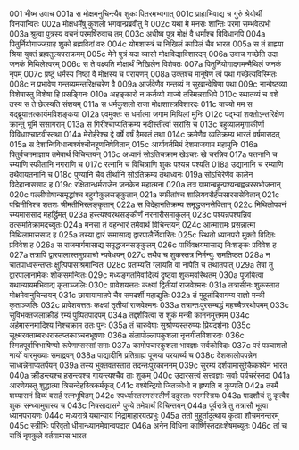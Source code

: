 001  	भीष्म उवाच
001a	स मोक्षमनुचिन्त्यैव शुकः पितरमभ्यगात्
001c	प्राहाभिवाद्य च गुरुं श्रेयोर्थी विनयान्वितः
002a	मोक्षधर्मेषु कुशलो भगवान्प्रब्रवीतु मे
002c	यथा मे मनसः शान्तिः परमा सम्भवेत्प्रभो
003a	श्रुत्वा पुत्रस्य वचनं परमर्षिरुवाच तम्
003c	अधीष्व पुत्र मोक्षं वै धर्मांश्च विविधानपि
004a	पितुर्नियोगाज्जग्राह शुको ब्रह्मविदां वरः
004c	योगशास्त्रं च निखिलं कापिलं चैव भारत
005a	स तं ब्राह्म्या श्रिया युक्तं ब्रह्मतुल्यपराक्रमम्
005c	मेने पुत्रं यदा व्यासो मोक्षविद्याविशारदम्
006a	उवाच गच्छेति तदा जनकं मिथिलेश्वरम्
006c	स ते वक्ष्यति मोक्षार्थं निखिलेन विशेषतः
007a	पितुर्नियोगादगमन्मैथिलं जनकं नृपम्
007c	प्रष्टुं धर्मस्य निष्ठां वै मोक्षस्य च परायणम्
008a	उक्तश्च मानुषेण त्वं पथा गच्छेत्यविस्मितः
008c	न प्रभावेण गन्तव्यमन्तरिक्षचरेण वै
009a	आर्जवेणैव गन्तव्यं न सुखान्वेषिणा पथा
009c	नान्वेष्टव्या विशेषास्तु विशेषा हि प्रसङ्गिनः
010a	अहङ्कारो न कर्तव्यो याज्ये तस्मिन्नराधिपे
010c	स्थातव्यं च वशे तस्य स ते छेत्स्यति संशयम्
011a	स धर्मकुशलो राजा मोक्षशास्त्रविशारदः
011c	याज्यो मम स यद्ब्रूयात्तत्कार्यमविशङ्कया
012a	एवमुक्तः स धर्मात्मा जगाम मिथिलां मुनिः
012c	पद्भ्यां शक्तोऽन्तरिक्षेण क्रान्तुं भूमिं ससागराम्
013a	स गिरींश्चाप्यतिक्रम्य नदीस्तीर्त्वा सरांसि च
013c	बहुव्यालमृगाकीर्णा विविधाश्चाटवीस्तथा
014a	मेरोर्हरेश्च द्वे वर्षे वर्षं हैमवतं तथा
014c	क्रमेणैव व्यतिक्रम्य भारतं वर्षमासदत्
015a	स देशान्विविधान्पश्यंश्चीनहूणनिषेवितान्
015c	आर्यावर्तमिमं देशमाजगाम महामुनिः
016a	पितुर्वचनमाज्ञाय तमेवार्थं विचिन्तयन्
016c	अध्वानं सोऽतिचक्राम खेऽचरः खे चरन्निव
017a	पत्तनानि च रम्याणि स्फीतानि नगराणि च
017c	रत्नानि च विचित्राणि शुकः पश्यन्न पश्यति
018a	उद्यानानि च रम्याणि तथैवायतनानि च
018c	पुण्यानि चैव तीर्थानि सोऽतिक्रम्य तथाध्वनः
019a	सोऽचिरेणैव कालेन विदेहानाससाद ह
019c	रक्षितान्धर्मराजेन जनकेन महात्मना
020a	तत्र ग्रामान्बहून्पश्यन्बह्वन्नरसभोजनान्
020c	पल्लीघोषान्समृद्धांश्च बहुगोकुलसङ्कुलान्
021a	स्फीतांश्च शालियवसैर्हंससारससेवितान्
021c	पद्मिनीभिश्च शतशः श्रीमतीभिरलङ्कृतान्
022a	स विदेहानतिक्रम्य समृद्धजनसेवितान्
022c	मिथिलोपवनं रम्यमाससाद महर्द्धिमत्
023a	हस्त्यश्वरथसङ्कीर्णं नरनारीसमाकुलम्
023c	पश्यन्नपश्यन्निव तत्समतिक्रामदच्युतः
024a	मनसा तं वहन्भारं तमेवार्थं विचिन्तयन्
024c	आत्मारामः प्रसन्नात्मा मिथिलामाससाद ह
025a	तस्या द्वारं समासाद्य द्वारपालैर्निवारितः
025c	स्थितो ध्यानपरो मुक्तो विदितः प्रविवेश ह
026a	स राजमार्गमासाद्य समृद्धजनसङ्कुलम्
026c	पार्थिवक्षयमासाद्य निःशङ्कः प्रविवेश ह
027a	तत्रापि द्वारपालास्तमुग्रवाचो न्यषेधयन्
027c	तथैव च शुकस्तत्र निर्मन्युः समतिष्ठत
028a	न चातपाध्वसन्तप्तः क्षुत्पिपासाश्रमान्वितः
028c	प्रताम्यति ग्लायति वा नापैति च तथातपात्
029a	तेषां तु द्वारपालानामेकः शोकसमन्वितः
029c	मध्यङ्गतमिवादित्यं दृष्ट्वा शुकमवस्थितम्
030a	पूजयित्वा यथान्यायमभिवाद्य कृताञ्जलिः
030c	प्रावेशयत्ततः कक्ष्यां द्वितीयां राजवेश्मनः
031a	तत्रासीनः शुकस्तात मोक्षमेवानुचिन्तयन्
031c	छायायामातपे चैव समदर्शी महाद्युतिः
032a	तं मुहूर्तादिवागम्य राज्ञो मन्त्री कृताञ्जलिः
032c	प्रावेशयत्ततः कक्ष्यां तृतीयां राजवेश्मनः
033a	तत्रान्तःपुरसम्बद्धं महच्चैत्ररथोपमम्
033c	सुविभक्तजलाक्रीडं रम्यं पुष्पितपादपम्
034a	तद्दर्शयित्वा स शुकं मन्त्री काननमुत्तमम्
034c	अर्हमासनमादिश्य निश्चक्राम ततः पुनः
035a	तं चारुवेषाः सुश्रोण्यस्तरुण्यः प्रियदर्शनाः
035c	सूक्ष्मरक्ताम्बरधरास्तप्तकाञ्चनभूषणाः
036a	संलापोल्लापकुशला नृत्तगीतविशारदाः
036c	स्मितपूर्वाभिभाषिण्यो रूपेणाप्सरसां समाः
037a	कामोपचारकुशला भावज्ञाः सर्वकोविदाः
037c	परं पञ्चाशतो नार्यो वारमुख्याः समाद्रवन्
038a	पाद्यादीनि प्रतिग्राह्य पूजया परयार्च्य च
038c	देशकालोपपन्नेन साध्वन्नेनाप्यतर्पयन्
039a	तस्य भुक्तवतस्तात तदन्तःपुरकाननम्
039c	सुरम्यं दर्शयामासुरेकैकश्येन भारत
040a	क्रीडन्त्यश्च हसन्त्यश्च गायन्त्यश्चैव ताः शुकम्
040c	उदारसत्त्वं सत्त्वज्ञाः सर्वाः पर्यचरंस्तदा
041a	आरणेयस्तु शुद्धात्मा त्रिसन्देहस्त्रिकर्मकृत्
041c	वश्येन्द्रियो जितक्रोधो न हृष्यति न कुप्यति
042a	तस्मै शय्यासनं दिव्यं वरार्हं रत्नभूषितम्
042c	स्पर्ध्यास्तरणसंस्तीर्णं ददुस्ताः परमस्त्रियः
043a	पादशौचं तु कृत्वैव शुकः सन्ध्यामुपास्य च
043c	निषसादासने पुण्ये तमेवार्थं विचिन्तयन्
044a	पूर्वरात्रे तु तत्रासौ भूत्वा ध्यानपरायणः
044c	मध्यरात्रे यथान्यायं निद्रामाहारयत्प्रभुः
045a	ततो मुहूर्तादुत्थाय कृत्वा शौचमनन्तरम्
045c	स्त्रीभिः परिवृतो धीमान्ध्यानमेवान्वपद्यत
046a	अनेन विधिना कार्ष्णिस्तदहःशेषमच्युतः
046c	तां च रात्रिं नृपकुले वर्तयामास भारत

